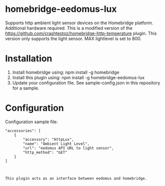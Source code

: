 # homebridge-eedomus-lux
Supports http ambient light sensor devices on the Homebridge platform. Additional hardware required.
This is a modified version of the https://github.com/crashtestoz/homebridge-http-temperature plugin.
This version only supports the light sensor. MAX lightlevel is set to 800.

# Installation

1. Install homebridge using: npm install -g homebridge
2. Install this plugin using: npm install -g homebridge-eedomus-lux
3. Update your configuration file. See sample-config.json in this repository for a sample.

# Configuration


Configuration sample file:

 ```
 "accessories": [
     {
         "accessory": "HttpLux",
         "name": "Ambient Light Level",
         "url": "eedomus API URL to light sensor",
         "http_method": "GET"
     }
 ]

```

```


This plugin acts as an interface between eedomus and homebridge.
